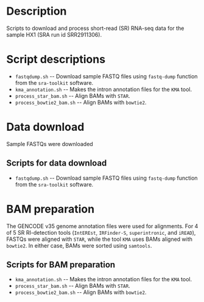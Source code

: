 # Description

Scripts to download and process short-read (SR) RNA-seq data for the sample HX1 (SRA run id SRR2911306).

# Script descriptions

* `fastqdump.sh` -- Download sample FASTQ files using `fastq-dump` function from the `sra-toolkit` software.
* `kma_annotation.sh` -- Makes the intron annotation files for the `KMA` tool. 
* `process_star_bam.sh` -- Align BAMs with `STAR`.
* `process_bowtie2_bam.sh` -- Align BAMs with `bowtie2`.

# Data download 

Sample FASTQs were downloaded 

## Scripts for data download
* `fastqdump.sh` -- Download sample FASTQ files using `fastq-dump` function from the `sra-toolkit` software.

# BAM preparation

The GENCODE v35 genome annotation files were used for alignments. For 4 of 5 SR RI-detection tools (`IntEREst`, `IRFinder-S`, `superintronic`, and `iREAD`), FASTQs were aligned with `STAR`, while the tool `KMA` uses BAMs aligned with `bowtie2`. In either case, BAMs were sorted using `samtools`. 

## Scripts for BAM preparation
* `kma_annotation.sh` -- Makes the intron annotation files for the `KMA` tool. 
* `process_star_bam.sh` -- Align BAMs with `STAR`.
* `process_bowtie2_bam.sh` -- Align BAMs with `bowtie2`.